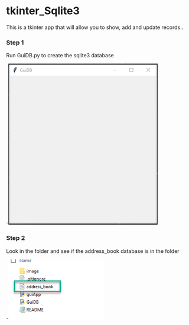 # tkinter_Sqlite3
This is a tkinter app that will allow you to show, add and update records..
### Step 1
Run GuiDB.py to create the sqlite3 database


-![Screenshot](image/GuiDB.png)

### Step 2
Look in the folder and see if the address_book database is in the folder


-![Screenshot](image/addressDB.png)
